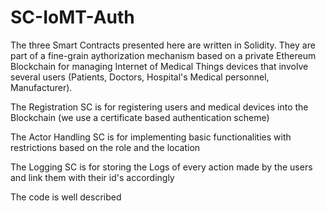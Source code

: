 # SC-IoMT-Auth

The three Smart Contracts presented here are written in Solidity. 
They are part of a fine-grain aythorization mechanism based on a private Ethereum Blockchain for managing Internet of Medical Things 
devices that involve several users (Patients, Doctors, Hospital's Medical personnel, Manufacturer).

The Registration SC is for registering users and medical devices into the Blockchain (we use a certificate based authentication scheme)

The Actor Handling SC is for implementing basic functionalities with restrictions based on the role and the location

The Logging SC is for storing the Logs of every action made by the users and link them with their id's accordingly

The code is well described


